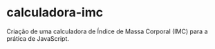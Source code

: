 # calculadora-imc
Criação de uma calculadora de Índice de Massa Corporal (IMC) para a prática de JavaScript.
